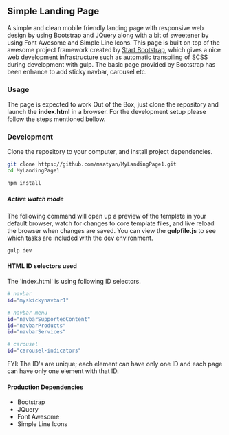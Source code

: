 
## Simple Landing Page 
A simple and clean mobile friendly landing page with responsive web design by using Bootstrap and JQuery along with a bit of sweetener by using Font Awesome and Simple Line Icons. This page is built on top of the awesome project framework created by [Start Bootstrap](https://github.com/BlackrockDigital/startbootstrap-landing-page), which gives a nice web development infrastructure such as automatic transpiling of SCSS during development with gulp. The basic page provided by Bootstrap has been enhance to add sticky navbar, carousel etc.


### Usage
The page is expected to work Out of the Box, just clone the repository and launch the **index.html** in a browser. For the development setup please follow the steps mentioned bellow. 


### Development
Clone the repository to your computer, and install project dependencies. 
```bash
git clone https://github.com/msatyan/MyLandingPage1.git
cd MyLandingPage1

npm install
```

##### Active watch mode
The following command will open up a preview of the template in your default browser, watch for changes to core template files, and live reload the browser when changes are saved. You can view the **gulpfile.js** to see which tasks are included with the dev environment.

```bash
gulp dev
```

#### HTML ID selectors used
The 'index.html' is using following ID selectors.

```bash
# navbar
id="myskickynavbar1"

# navbar menu
id="navbarSupportedContent"
id="navbarProducts"
id="navbarServices"

# carousel
id="carousel-indicators"
```
FYI: The ID's are unique; each element can have only one ID and each page can have only one element with that ID.



#### Production Dependencies
- Bootstrap
- JQuery
- Font Awesome
- Simple Line Icons
